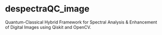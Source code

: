 # despectraQC_image
Quantum-Classical Hybrid Framework for Spectral Analysis &amp; Enhancement of Digital Images using Qiskit and OpenCV.
